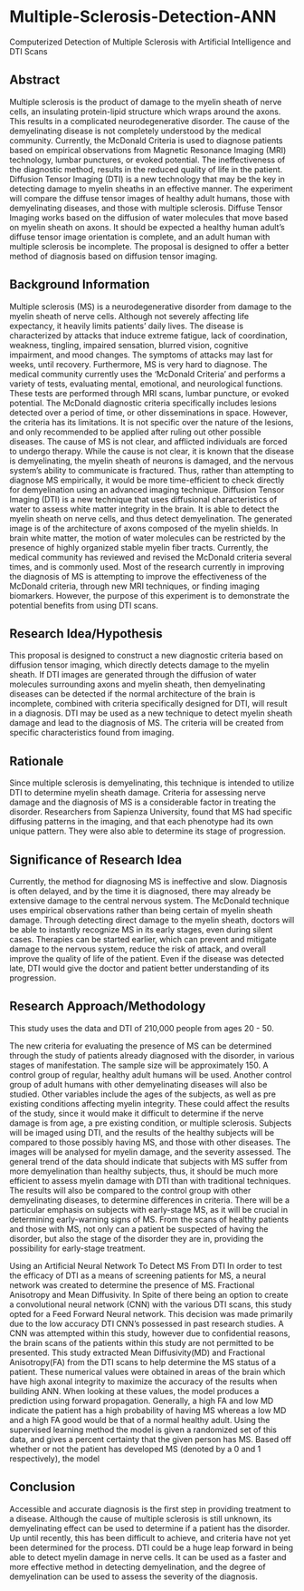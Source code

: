 # Multiple-Sclerosis-Detection-ANN
Computerized Detection of Multiple Sclerosis with Artificial Intelligence and DTI Scans

## Abstract 
Multiple sclerosis is the product of damage to the myelin sheath of nerve cells, an insulating protein-lipid structure which wraps around the axons. This results in a complicated neurodegenerative disorder. The cause of the demyelinating disease is not completely understood by the medical community. Currently, the McDonald Criteria is used to diagnose patients based on empirical observations from Magnetic Resonance Imaging (MRI) technology, lumbar punctures, or evoked potential. The ineffectiveness of the diagnostic method, results in the reduced quality of life in the patient. Diffusion Tensor Imaging (DTI) is a new technology that may be the key in detecting damage to myelin sheaths in an effective manner. The experiment will compare the diffuse tensor images of healthy adult humans, those with demyelinating diseases, and those with multiple sclerosis. Diffuse Tensor Imaging works based on the diffusion of water molecules that move based on myelin sheath on axons. It should be expected a healthy human adult’s diffuse tensor image orientation is complete, and an adult human with multiple sclerosis be incomplete. The proposal is designed to offer a better method of diagnosis based on diffusion tensor imaging. 
## Background Information
Multiple sclerosis (MS) is a neurodegenerative disorder from damage to the myelin sheath of nerve cells. Although not severely affecting life expectancy, it heavily limits patients’ daily lives. The disease is characterized by attacks that induce extreme fatigue, lack of coordination, weakness, tingling, impaired sensation, blurred vision, cognitive impairment, and mood changes. The symptoms of attacks may last for weeks, until recovery. Furthermore, MS is very hard to diagnose. The medical community currently uses the ‘McDonald Criteria’ and performs a variety of tests, evaluating mental, emotional, and neurological functions. These tests are performed through MRI scans, lumbar puncture, or evoked potential. The McDonald diagnostic criteria specifically includes lesions detected over a period of time, or other disseminations in space. However, the criteria has its limitations. It is not specific over the nature of the lesions, and only recommended to be applied after ruling out other possible diseases. The cause of MS is not clear, and afflicted individuals are forced to undergo therapy. While the cause is not clear, it is known that the disease is demyelinating, the myelin sheath of neurons is damaged, and the nervous system’s ability to communicate is fractured. Thus, rather than attempting to diagnose MS empirically, it would be more time-efficient to check directly for demyelination using an advanced imaging technique. 
Diffusion Tensor Imaging (DTI) is a new technique that uses diffusional characteristics of water to assess white matter integrity in the brain. It is able to detect the myelin sheath on nerve cells, and thus detect demyelination. The generated image is of the architecture of axons composed of the myelin shields. In brain white matter, the motion of water molecules can be restricted by the presence of highly organized stable myelin fiber tracts. Currently, the medical community has reviewed and revised the McDonald criteria several times, and is commonly used. Most of the research currently in improving the diagnosis of MS is attempting to improve the effectiveness of the McDonald criteria, through new MRI techniques, or finding imaging biomarkers. However, the purpose of this experiment is to demonstrate the potential benefits from using DTI scans.
## Research Idea/Hypothesis
This proposal is designed to construct a new diagnostic criteria based on diffusion tensor imaging, which directly detects damage to the myelin sheath. If DTI images are generated through the diffusion of water molecules surrounding axons and myelin sheath, then demyelinating diseases can be detected if the normal architecture of the brain is incomplete, combined with criteria specifically designed for DTI, will result in a diagnosis. DTI may be used as a new technique to detect myelin sheath damage and lead to the diagnosis of MS. The criteria will be created from specific characteristics found from imaging. 
## Rationale
Since multiple sclerosis is demyelinating, this technique is intended to utilize DTI to determine myelin sheath damage. Criteria for assessing nerve damage and the diagnosis of MS is a considerable factor in treating the disorder. Researchers from Sapienza University, found that MS had specific diffusing patterns in the imaging, and that each phenotype had its own unique pattern. They were also able to determine its stage of progression. 
## Significance of Research Idea
Currently, the method for diagnosing MS is ineffective and slow. Diagnosis is often delayed, and by the time it is diagnosed, there may already be extensive damage to the central nervous system. The McDonald technique uses empirical observations rather than being certain of myelin sheath damage. Through detecting direct damage to the myelin sheath, doctors will be able to instantly recognize MS in its early stages, even during silent cases. Therapies can be started earlier, which can prevent and mitigate damage to the nervous system, reduce the risk of attack, and overall improve the quality of life of the patient. Even if the disease was detected late, DTI would give the doctor and patient better understanding of its progression. 
## Research Approach/Methodology
This study uses the data and DTI of 210,000 people from ages 20 - 50. 

The new criteria for evaluating the presence of MS can be determined through the study of patients already diagnosed with the disorder, in various stages of manifestation. The sample size will be approximately 150. A control group of regular, healthy adult humans will be used. Another control group of adult humans with other demyelinating diseases will also be studied. Other variables include the ages of the subjects, as well as pre existing conditions affecting myelin integrity. These could affect the results of the study, since it would make it difficult to determine if the nerve damage is from age, a pre existing condition, or multiple sclerosis. Subjects will be imaged using DTI, and the results of the healthy subjects will be compared to those possibly having MS, and those with other diseases. The images will be analysed for myelin damage, and the severity assessed. The general trend of the data should indicate that subjects with MS suffer from more demyelination than healthy subjects, thus, it should be much more efficient to assess myelin damage with DTI than with traditional techniques. The results will also be compared to the control group with other demyelinating diseases, to determine differences in criteria. There will be a particular emphasis on subjects with early-stage MS, as it will be crucial in determining early-warning signs of MS. From the scans of healthy patients and those with MS, not only can a patient be suspected of having the disorder, but also the stage of the disorder they are in, providing the possibility for early-stage treatment. 

Using an Artificial Neural Network To Detect MS From DTI
In order to test the efficacy of DTI as a means of screening patients for MS, a neural network was created to determine the presence of MS. Fractional Anisotropy and Mean Diffusivity. In Spite of there being an option to create a convolutional neural network (CNN) with the various DTI scans, this study opted for a Feed Forward Neural network. This decision was made primarily due to the low accuracy DTI CNN’s possessed in past research studies. A CNN was attempted within this study, however due to confidential reasons, the brain scans of the patients within this study are not permitted to be presented. This study extracted Mean Diffusivity(MD) and Fractional Anisotropy(FA) from the DTI scans to help determine the MS status of a patient. These numerical values were obtained in areas of the brain which have high axonal integrity to maximize the accuracy of the results when building ANN. When looking at these values, the model produces a prediction using forward propagation. Generally, a high FA and low MD indicate the patient has a high probability of having MS whereas a low MD and a high FA good would be that of a normal healthy adult. Using the supervised learning method the model is given a randomized set of this data, and gives a percent certainty that the given person has MS. Based off whether or not the patient has developed MS (denoted by a 0 and 1 respectively), the model 
## Conclusion
Accessible and accurate diagnosis is the first step in providing treatment to a disease. Although the cause of multiple sclerosis is still unknown, its demyelinating effect can be used to determine if a patient has the disorder. Up until recently, this has been difficult to achieve, and criteria have not yet been determined for the process. DTI could be a huge leap forward in being able to detect myelin damage in nerve cells. It can be used as a faster and more effective method in detecting demyelination, and the degree of demyelination can be used to assess the severity of the diagnosis. 

